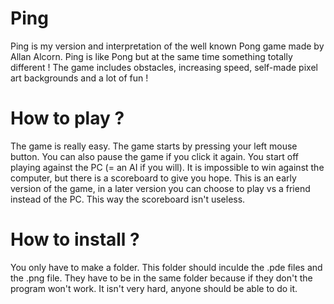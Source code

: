 # Ping
Ping is my version and interpretation of the well known Pong game made by Allan Alcorn.
Ping is like Pong but at the same time something totally different ! 
The game includes obstacles, increasing speed, self-made pixel art backgrounds and a lot of fun !

# How to play ?
The game is really easy. The game starts by pressing your left mouse button. You can also pause the game if you click it again. You start off playing against the PC (= an AI if you will). It is impossible to win against the computer, but there is a scoreboard to give you hope. This is an early version of the game, in a later version you can choose to play vs a friend instead of the PC. This way the scoreboard isn't useless.

# How to install ?
You only have to make a folder. This folder should inculde the .pde files and the .png file. They have to be in the same folder because if they don't the program won't work. It isn't very hard, anyone should be able to do it.

